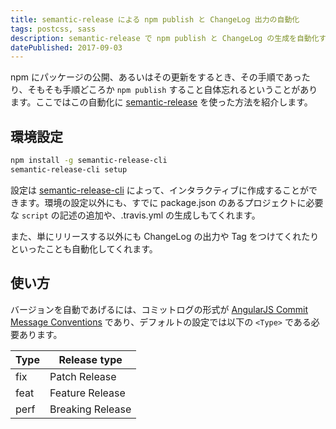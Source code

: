 ```yaml
---
title: semantic-release による npm publish と ChangeLog 出力の自動化
tags: postcss, sass
description: semantic-release で npm publish と ChangeLog の生成を自動化する。
datePublished: 2017-09-03
---
```


npm にパッケージの公開、あるいはその更新をするとき、その手順であったり、そもそも手順どころか `npm publish` すること自体忘れるということがあります。ここではこの自動化に [semantic-release](https://www.npmjs.com/package/semantic-release) を使った方法を紹介します。

## 環境設定

```bash
npm install -g semantic-release-cli
semantic-release-cli setup
```

設定は [semantic-release-cli](https://www.npmjs.com/package/semantic-release-cli) によって、インタラクティブに作成することができます。環境の設定以外にも、すでに package.json のあるプロジェクトに必要な `script` の記述の追加や、.travis.yml の生成しもてくれます。

また、単にリリースする以外にも ChangeLog の出力や Tag をつけてくれたりといったことも自動化してくれます。

## 使い方

バージョンを自動であげるには、コミットログの形式が [AngularJS Commit Message Conventions](https://docs.google.com/document/d/1QrDFcIiPjSLDn3EL15IJygNPiHORgU1_OOAqWjiDU5Y/edit#heading=h.4e0o8t4fffjf) であり、デフォルトの設定では以下の `<Type>` である必要あります。

| Type | Release type     |
| ---- | ---------------- |
| fix  | Patch Release    |
| feat | Feature Release  |
| perf | Breaking Release |
